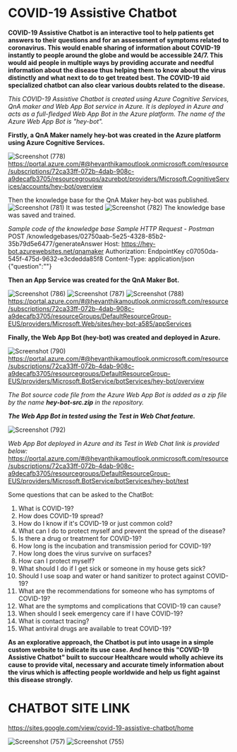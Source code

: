 # COVID-19 Assistive Chatbot
__COVID-19 Assistive Chatbot is an interactive tool to help patients get answers to their questions and for an assessment of symptoms related to coronavirus. This would enable sharing of information about COVID-19 instantly to people around the globe and would be accessible 24/7. This would aid people in multiple ways by providing accurate and needful information about the disease thus helping them to know about the virus distinctly and what next to do to get treated best. The COVID-19 aid specialized chatbot can also clear various doubts related to the disease.__

_This COVID-19 Assistive Chatbot is created using Azure Cognitive Services, QnA maker and Web App Bot service in Azure. It is deployed in Azure and acts as a full-fledged Web App Bot in the Azure platform. The name of the Azure Web App Bot is "hey-bot"._

__Firstly, a QnA Maker namely hey-bot was created in the Azure platform using Azure Cognitive Services.__

![Screenshot (778)](https://user-images.githubusercontent.com/83343293/154432169-75a3c7d3-7d64-43c1-8f9b-471b53faa9db.png)
https://portal.azure.com/#@hevanthikamoutlook.onmicrosoft.com/resource/subscriptions/72ca33ff-072b-4dab-908c-a9decafb3705/resourcegroups/azurebot/providers/Microsoft.CognitiveServices/accounts/hey-bot/overview

Then the knowledge base for the QnA Maker hey-bot was published.
![Screenshot (781)](https://user-images.githubusercontent.com/83343293/154433850-9053d534-74dd-4d24-83f8-f712f495e89a.png)
It was tested
![Screenshot (782)](https://user-images.githubusercontent.com/83343293/154434088-cf508abe-2732-4379-893a-f50889680c10.png)
The knowledge base was saved and trained.

_Sample code of the knowledge base_
_Sample HTTP Request - Postman_
POST /knowledgebases/02750aab-5e25-4328-85b2-35b79d5e6477/generateAnswer
Host: https://hey-bot.azurewebsites.net/qnamaker
Authorization: EndpointKey c07050da-545f-475d-9632-e3cdedda85f8
Content-Type: application/json
{"question":"<Your question>"}

__Then an App Service was created for the QnA Maker Bot.__

![Screenshot (786)](https://user-images.githubusercontent.com/83343293/154435643-fc835c95-deb7-4562-99b1-6b24a6899521.png)
![Screenshot (787)](https://user-images.githubusercontent.com/83343293/154435784-cea0d69e-b858-45a6-9780-77a656fc499e.png)
![Screenshot (788)](https://user-images.githubusercontent.com/83343293/154436123-cb723a41-87c0-407f-bfad-3c53e35c7612.png)
https://portal.azure.com/#@hevanthikamoutlook.onmicrosoft.com/resource/subscriptions/72ca33ff-072b-4dab-908c-a9decafb3705/resourceGroups/DefaultResourceGroup-EUS/providers/Microsoft.Web/sites/hey-bot-a585/appServices

__Finally, the Web App Bot (hey-bot) was created and deployed in Azure.__

![Screenshot (790)](https://user-images.githubusercontent.com/83343293/154438112-4415521e-3824-4d1a-b20b-6e51e961e140.png)
https://portal.azure.com/#@hevanthikamoutlook.onmicrosoft.com/resource/subscriptions/72ca33ff-072b-4dab-908c-a9decafb3705/resourcegroups/DefaultResourceGroup-EUS/providers/Microsoft.BotService/botServices/hey-bot/overview

_The Bot source code file from the Azure Web App Bot is added as a zip file by the name __hey-bot-src.zip__ in the repository._

__*The Web App Bot in tested using the Test in Web Chat feature.*__

![Screenshot (792)](https://user-images.githubusercontent.com/83343293/154439836-10c79399-4a01-42e5-bb16-db089aee56a4.png)

_Web App Bot deployed in Azure and its Test in Web Chat link is provided below:_
https://portal.azure.com/#@hevanthikamoutlook.onmicrosoft.com/resource/subscriptions/72ca33ff-072b-4dab-908c-a9decafb3705/resourcegroups/DefaultResourceGroup-EUS/providers/Microsoft.BotService/botServices/hey-bot/test

Some questions that can be asked to the ChatBot:
1. What is COVID-19?
2. How does COVID-19 spread?
3. How do I know if it's COVID-19 or just common cold?
4. What can I do to protect myself and prevent the spread of the disease?
5. Is there a drug or treatment for COVID-19?
6. How long is the incubation and transmission period for COVID-19?
7. How long does the virus survive on surfaces?
8. How can I protect myself?
9. What should I do if I get sick or someone in my house gets sick?
10. Should I use soap and water or hand sanitizer to protect against COVID-19?
11. What are the recommendations for someone who has symptoms of COVID-19?
12. What are the symptoms and complications that COVID-19 can cause?
13. When should I seek emergency care if I have COVID-19?
14. What is contact tracing?
15. What antiviral drugs are available to treat COVID-19?

__As an explorative approach, the Chatbot is put into usage in a simple custom website to indicate its use case. And hence this "COVID-19 Assistive Chatbot" built to succour Healthcare would wholly achieve its cause to provide vital, necessary and accurate timely information about the virus which is affecting people worldwide and help us fight against this disease strongly.__
# CHATBOT SITE LINK
https://sites.google.com/view/covid-19-assistive-chatbot/home

  
![Screenshot (757)](https://user-images.githubusercontent.com/83343293/152024860-49d081f0-d503-4b71-ade4-483a5adeadc3.png)
![Screenshot (755)](https://user-images.githubusercontent.com/83343293/152024917-86ae2d67-c607-4409-9df2-1af20002ed85.png)



